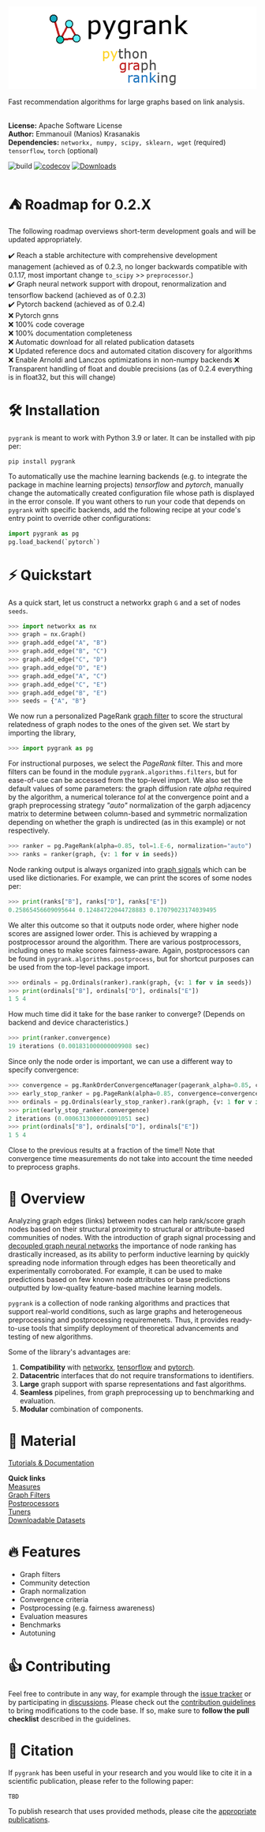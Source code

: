 ![pygrank](documentation/pygrank.png)

Fast recommendation algorithms for large graphs based on link analysis.
<br>
<br>

**License:** Apache Software License
<br>**Author:** Emmanouil (Manios) Krasanakis
<br>**Dependencies:** `networkx, numpy, scipy, sklearn, wget` (required) `tensorflow`, `torch` (optional)

![build](https://github.com/MKLab-ITI/pygrank/actions/workflows/tests.yml/badge.svg)
[![codecov](https://codecov.io/gh/MKLab-ITI/pygrank/branch/master/graph/badge.svg?token=OWGHRGDYOP)](https://codecov.io/gh/maniospas/pygrank)
[![Downloads](https://static.pepy.tech/personalized-badge/pygrank?period=total&units=international_system&left_color=black&right_color=orange&left_text=Downloads)](https://pepy.tech/project/pygrank)

# :tent: Roadmap for 0.2.X
The following roadmap overviews short-term development goals and will be updated appropriately.

:heavy_check_mark: Reach a stable architecture with comprehensive development management (achieved as of 0.2.3, no longer backwards compatible with 0.1.17, most important change `to_scipy` >> `preprocessor`.) <br>
:heavy_check_mark: Graph neural network support with dropout, renormalization and tensorflow backend (achieved as of 0.2.3)<br>
:heavy_check_mark: Pytorch backend (achieved as of 0.2.4)<br>
:x: Pytorch gnns<br>
:x: 100% code coverage<br>
:x: 100% documentation completeness<br>
:x: Automatic download for all related publication datasets<br>
:x: Updated reference docs and automated citation discovery for algorithms<br>
:x: Enable Arnoldi and Lanczos optimizations in non-numpy backends
:x: Transparent handling of float and double precisions (as of 0.2.4 everything is in float32, but this will change)

# :hammer_and_wrench: Installation
`pygrank` is meant to work with Python 3.9 or later. It can be installed with pip per:
```
pip install pygrank
```

To automatically use the machine learning backends (e.g. to integrate the package
in machine learning projects) *tensorflow* and *pytorch*,
 manually change the automatically created
configuration file whose path is displayed in the error console.
If you want others to run your code that depends on `pygrank`
with specific backends, add the following recipe at your code's
entry point to override other configurations:

```python
import pygrank as pg
pg.load_backend(`pytorch`)
```


# :zap: Quickstart
As a quick start, let us construct a networkx graph `G` and a set of nodes `seeds`.

```python
>>> import networkx as nx
>>> graph = nx.Graph()
>>> graph.add_edge("A", "B")
>>> graph.add_edge("B", "C")
>>> graph.add_edge("C", "D")
>>> graph.add_edge("D", "E")
>>> graph.add_edge("A", "C")
>>> graph.add_edge("C", "E")
>>> graph.add_edge("B", "E")
>>> seeds = {"A", "B"}
```

We now run a personalized PageRank [graph filter](documentation/documentation.md#graph-filters)
to score the structural relatedness of graph nodes to the ones of the given set.
 We start by importing the library, 

```python
>>> import pygrank as pg
```

For instructional purposes,
we select the *PageRank* filter. This and more filters can be found in the module
`pygrank.algorithms.filters`, but for ease-of-use can
be accessed from the top-level import.
We also set the default values of some parameters: the graph diffusion
rate *alpha* required by the algorithm, a numerical tolerance *tol* at the
convergence point and a graph preprocessing strategy *"auto"* normalization
of the garph adjacency matrix to determine between column-based and symmetric
normalization depending on whether the graph is undirected (as in this example)
or not respectively.

```python
>>> ranker = pg.PageRank(alpha=0.85, tol=1.E-6, normalization="auto")
>>> ranks = ranker(graph, {v: 1 for v in seeds})
```

Node ranking output is always organized into
[graph signals](documentation/documentation.md#graph-signals)
which can be used like dictionaries. For example, we can
print the scores of some nodes per:

```python
>>> print(ranks["B"], ranks["D"], ranks["E"])
0.25865456609095644 0.12484722044728883 0.17079023174039495
```

We alter this outcome so that it outputs node order, 
where higher node scores are assigned lower order. This is achieved
by wrapping a postprocessor around the algorithm. There are various
postprocessors, including ones to make scores fairness-aware. Again,
postprocessors can be found in `pygrank.algorithms.postprocess`,
but for shortcut purposes  can be used from the top-level package import.

```python
>>> ordinals = pg.Ordinals(ranker).rank(graph, {v: 1 for v in seeds})
>>> print(ordinals["B"], ordinals["D"], ordinals["E"])
1 5 4
```

How much time did it take for the base ranker to converge?
(Depends on backend and device characteristics.)

```python
>>> print(ranker.convergence)
19 iterations (0.001831000000009908 sec)
```

Since only the node order is important,
we can use a different way to specify convergence:

```python
>>> convergence = pg.RankOrderConvergenceManager(pagerank_alpha=0.85, confidence=0.98) 
>>> early_stop_ranker = pg.PageRank(alpha=0.85, convergence=convergence)
>>> ordinals = pg.Ordinals(early_stop_ranker).rank(graph, {v: 1 for v in seeds})
>>> print(early_stop_ranker.convergence)
2 iterations (0.0006313000000091051 sec)
>>> print(ordinals["B"], ordinals["D"], ordinals["E"])
1 5 4
```

Close to the previous results at a fraction of the time!!
Note that convergence time measurements do not take into account
the time needed to preprocess graphs.


# :brain: Overview
Analyzing graph edges (links) between nodes can help rank/score
graph nodes based on their structural proximity to structural
or attribute-based communities of nodes.
With the introduction of graph signal processing and
[decoupled graph neural networks]() the importance of node ranking has drastically 
increased, as its ability to perform inductive learning by quickly
spreading node information through edges has been theoretically and experimentally
corroborated. For example, it can be used to make predictions based on few known
node attributes or base predictions outputted by low-quality feature-based machine
learning models.

`pygrank` is a collection of node ranking algorithms and practices that 
support real-world conditions, such as large graphs and heterogeneous
preprocessing and postprocessing requiremenets. Thus, it provides
ready-to-use tools that simplify deployment of theoretical advancements
and testing of new algorithms.

Some of the library's advantages are:
1. **Compatibility** with [networkx](https://github.com/networkx/networkx), [tensorflow](https://www.tensorflow.org/) and [pytorch](https://pytorch.org/).
2. **Datacentric** interfaces that do not require transformations to identifiers.
3. **Large** graph support with sparse representations and fast algorithms.
4. **Seamless** pipelines, from graph preprocessing up to benchmarking and evaluation.
5. **Modular** combination of components.


# :link: Material
[Tutorials & Documentation](documentation/documentation.md)

**Quick links**<br>
[Measures](documentation/measures.md)<br>
[Graph Filters](documentation/graph_filters.md)<br>
[Postprocessors](documentation/postprocessors.md)<br>
[Tuners](documentation/tuners.md)<br>
[Downloadable Datasets](documentation/datasets.md)<br>

# :fire: Features
* Graph filters
* Community detection
* Graph normalization
* Convergence criteria
* Postprocessing (e.g. fairness awareness)
* Evaluation measures
* Benchmarks
* Autotuning

# :thumbsup: Contributing
Feel free to contribute in any way, for example through the [issue tracker](https://github.com/MKLab-ITI/pygrank/issues) or by participating in [discussions]().
Please check out the [contribution guidelines](CONTRIBUTING.md) to bring modifications to the code base.
If so, make sure to **follow the pull checklist** described in the guidelines.
 
# :notebook: Citation
If `pygrank` has been useful in your research and you would like to cite it in a scientific publication, please refer to the following paper:
```
TBD
```
To publish research that uses provided methods, please cite the [appropriate publications](documentation/citations.md).